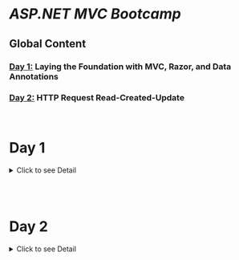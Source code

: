 # *ASP.NET MVC Bootcamp*

## Global Content

###  [Day 1:](#day-1) Laying the Foundation with MVC, Razor, and Data Annotations
###  [Day 2:](#day-2) HTTP Request Read-Created-Update

<br>


# Day 1 <a id="day-1"> </a>

<a id="#day-1"> </a><details>

<summary>  Click to see Detail </summary>


### Content :
1. [Key Learnings](#day-1-key-learnings)
2. [Images](#day-1-images)
 
 ## Key Learnings (Day-1)  <a id="day-1-key-learnings"></a>


* MVC (Model-View-Controller)
* Razor Technology
* Working with ASP.NET Framework
* Returning views from controllers
* Data annotation attributes:
  * Required
  * DisplayName
  * MinLength
  * MaxLength
  * EmailAddress


## Images (Day-1) <a id="day-1-images"></a>

!["images/1"](images/1.png) <br> <br>
!["images/2"](images/2.png) <br> <br>
!["images/3"](images/3.png) <br> <br>

</details>

<br><br>

# Day 2 <a id="day-2"> </a>


<details>

<summary>  Click to see Detail </summary>

### Content :

1. [Key Learnings](#day-2-key-learnings)
2. [Images](#day-2-images)
 
 ## Key Learnings (Day-2)  <a id="day-2-key-learnings"></a>


* Learned HTTP Request 
  * [HttpPost]
* Worked on Read, Create, Update processes on objects.



## Images (Day-2) <a id="day-2-images"></a>

!["images/21"](images/21.png) <br> <br>
!["images/22"](images/22.png) <br> <br>
!["images/23"](images/23.png) <br> <br>
!["images/24"](images/24.png) <br> <br>
!["images/25"](images/25.png) <br> <br>

</details>
